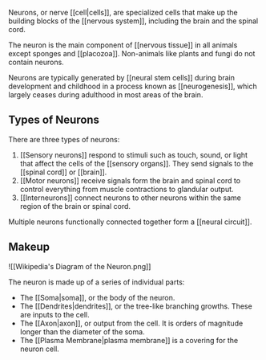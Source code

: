 Neurons, or nerve [[cell|cells]], are specialized cells that make up the building blocks of the [[nervous system]], including the brain and the spinal cord.

The neuron is the main component of [[nervous tissue]] in all animals except sponges and [[placozoa]]. Non-animals like plants and fungi do not contain neurons.

Neurons are typically generated by [[neural stem cells]] during brain development and childhood in a process known as [[neurogenesis]], which largely ceases during adulthood in most areas of the brain.

## Types of Neurons

There are three types of neurons:

1. [[Sensory neurons]] respond to stimuli such as touch, sound, or light that affect the cells of the [[sensory organs]]. They send signals to the [[spinal cord]] or [[brain]].
2. [[Motor neurons]] receive signals form the brain and spinal cord to control everything from muscle contractions to glandular output.
3. [[Interneurons]] connect neurons to other neurons within the same region of the brain or spinal cord.

Multiple neurons functionally connected together form a [[neural circuit]].

## Makeup

![[Wikipedia's Diagram of the Neuron.png]]

The neuron is made up of a series of individual parts:

- The [[Soma|soma]], or the body of the neuron.
- The [[Dendrites|dendrites]], or the tree-like branching growths. These are inputs to the cell.
- The [[Axon|axon]], or output from the cell. It is orders of magnitude longer than the diameter of the soma.
- The [[Plasma Membrane|plasma membrane]] is a covering for the neuron cell.